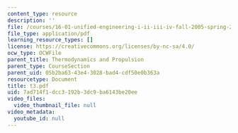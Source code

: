 ```yaml
---
content_type: resource
description: ''
file: /courses/16-01-unified-engineering-i-ii-iii-iv-fall-2005-spring-2006/7ad714f1dcc3192b3dc9ba6143be20ee_t3.pdf
file_type: application/pdf
learning_resource_types: []
license: https://creativecommons.org/licenses/by-nc-sa/4.0/
ocw_type: OCWFile
parent_title: Thermodynamics and Propulsion
parent_type: CourseSection
parent_uid: 05b2ba63-43e4-3028-bad4-cdf50e0b363a
resourcetype: Document
title: t3.pdf
uid: 7ad714f1-dcc3-192b-3dc9-ba6143be20ee
video_files:
  video_thumbnail_file: null
video_metadata:
  youtube_id: null
---
```

